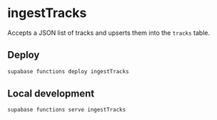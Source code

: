 # ingestTracks

Accepts a JSON list of tracks and upserts them into the `tracks` table.

## Deploy

```bash
supabase functions deploy ingestTracks
```

## Local development

```bash
supabase functions serve ingestTracks
```
